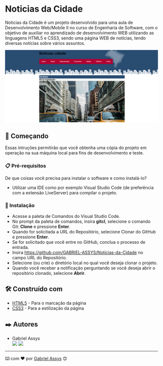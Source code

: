 # Noticias da Cidade

  Noticias da Cidade é um projeto desenvolvido para uma aula de Desenvolvimento Web/Mobile II no curso de Engenharia de Software, com o objetivo de auxiliar no aprendizado de desenvolvimento WEB utilizando as linguagens HTML5 e CSS3, sendo uma página WEB de notícias, tendo diversas notícias sobre vários assuntos.

![print da página](https://github.com/GABRIEL-ASSYS/Noticias-da-Cidade/blob/main/imagens/print.png)

## 🚀 Começando

Essas intruções permitirão que você obtenha uma cópia do projeto em operação na sua máquina local para fins de desenvolvimento e teste.

### 📋 Pré-requisitos

De que coisas você precisa para instalar o software e como instalá-lo?

* Utilizar uma IDE como por exemplo Visual Studio Code (de preferência com a extensão LiveServer) para compilar o projeto.

### 🔧 Instalação

* Acesse a paleta de Comandos do Visual Studio Code.
* No prompt da paleta de comandos, insira <b>gitcl</b>, selecione o comando Git: <b>Clone</b> e pressione <b>Enter</b>.
* Quando for solicitada a URL do Repositório, selecione Clonar do GitHub e pressione <b>Enter</b>.
* Se for solicitado que você entre no GitHub, conclua o processo de entrada.
* Insira https://github.com/GABRIEL-ASSYS/Noticias-da-Cidade no campo URL do Repositório.
* Selecione (ou crie) o diretório local no qual você deseja clonar o projeto.
* Quando você receber a notificação perguntando se você deseja abrir o repositório clonado, selecione <b>Abrir</b>.

## 🛠️ Construído com

* [HTML5](https://developer.mozilla.org/en-US/docs/Web/HTML) - Para o marcação da página
* [CSS3](https://developer.mozilla.org/en-US/docs/Web/CSS) - Para a estilização da página

## ✒️ Autores

* Gabriel Assys <br>
[<img src="https://img.shields.io/badge/linkedin-%230077B5.svg?&style=for-the-badge&logo=linkedin&logoColor=white" />](https://www.linkedin.com/in/gabriel-assys/) 
[<img src = "https://img.shields.io/badge/instagram-%23E4405F.svg?&style=for-the-badge&logo=instagram&logoColor=white">](https://www.instagram.com/gabriel_brachak/)

---
⌨️ com ❤️ por [Gabriel Assys](https://github.com/GABRIEL-ASSYS) 😊
